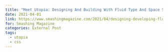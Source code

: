 ```yaml
---
title: "Meet Utopia: Designing And Building With Fluid Type And Space Scales"
date: 2021-04-01
link: https://www.smashingmagazine.com/2021/04/designing-developing-fluid-type-space-scales/
for: Smashing Magazine
categories: External Post
tags:
  - utopia
  - css
---
```

